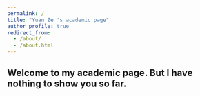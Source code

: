 ```yaml
---
permalink: /
title: "Yuan Ze 's academic page"
author_profile: true
redirect_from: 
  - /about/
  - /about.html
---
```


Welcome to my academic page. But I have nothing to show you so far.
------